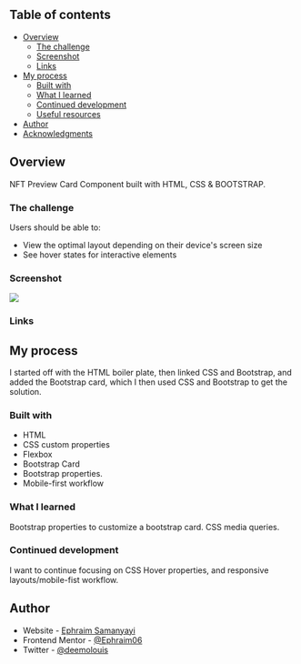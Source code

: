 ## Table of contents

- [Overview](#overview)
  - [The challenge](#the-challenge)
  - [Screenshot](#screenshot)
  - [Links](#links)
- [My process](#my-process)
  - [Built with](#built-with)
  - [What I learned](#what-i-learned)
  - [Continued development](#continued-development)
  - [Useful resources](#useful-resources)
- [Author](#author)
- [Acknowledgments](#acknowledgments)

## Overview

NFT Preview Card Component built with HTML, CSS & BOOTSTRAP.

### The challenge

Users should be able to:

- View the optimal layout depending on their device's screen size
- See hover states for interactive elements

### Screenshot

![](./screenshot.jpg)

### Links

## My process

I started off with the HTML boiler plate, then linked CSS and Bootstrap, and added the Bootstrap card, which I then used CSS and Bootstrap to get the solution.

### Built with

- HTML
- CSS custom properties
- Flexbox
- Bootstrap Card
- Bootstrap properties.
- Mobile-first workflow

### What I learned

Bootstrap properties to customize a bootstrap card. CSS media queries.

### Continued development

I want to continue focusing on CSS Hover properties, and responsive layouts/mobile-fist workflow.

## Author

- Website - [Ephraim Samanyayi](https://github.com/Ephraim06)
- Frontend Mentor - [@Ephraim06](https://www.frontendmentor.io/profile/Ephraim06)
- Twitter - [@deemolouis](https://twitter.com/Deemolouis)

<!-- ////////////////////////////////////////////////////////////////// -->
